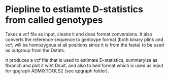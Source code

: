 # Piepline to estiamte D-statistics from called genotypes

Takes a vcf file as input, cleans it and does format conversions. It also converts the reference sequence to gentoype format (both binary plink and vcf; will be homozygous at all positions since it is from the fasta) to be used as outgroup from the Dstats.

It produces a vcf file that is used to estimate D-statistics, summaryize as fbranch and plot it wiht Dsuit, and also to bed format which is used as input for qpgraph ADMIXTOOLS2 (see qpgraph folder).